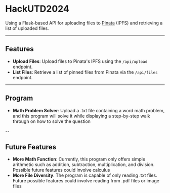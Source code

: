 # HackUTD2024
Using a Flask-based API for uploading files to [Pinata](https://www.pinata.cloud/) (IPFS) and retrieving a list of uploaded files.

---

## Features
- **Upload Files**: Upload files to Pinata's IPFS using the `/api/upload` endpoint.
- **List Files**: Retrieve a list of pinned files from Pinata via the `/api/files` endpoint.

---
## Program
- **Math Problem Solver**: Upload a .txt file containing a word math problem, and this program will solve it while displaying a step-by-step walk through on how to solve the question

--
## Future Features
- **More Math Function**: Currently, this program only offers simple arithmetic such as addition, subtraction, multiplication, and division. Possible future features could involve calculus
- **More File Diversity**: The program is capable of only reading .txt files. Future possible features could involve reading from .pdf files or image files